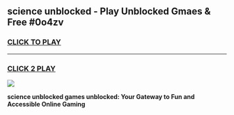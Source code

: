 
## science unblocked - Play Unblocked Gmaes & Free #0o4zv
<h3>
<a href="https://news.freeplayer.one?title=science_unblocked&ref=26F">CLICK TO PLAY</a></h3>
<hr>

<h3>
<a href="https://news.freeplayer.one?title=science_unblocked&ref=26F">CLICK 2 PLAY</a>
  
</h3>

<a href="https://news.freeplayer.one?title=science_unblocked&ref=26F/"><img src="https://clearcache.store/games.png"></a>


**science unblocked games unblocked: Your Gateway to Fun and Accessible Online Gaming**
